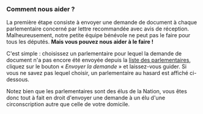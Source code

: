 ### Comment nous aider ?

La première étape consiste à envoyer une demande de document à chaque parlementaire concerné par lettre recommandée avec avis de réception.  Malheureusement, notre petite équipe bénévole ne peut pas le faire pour tous les députés.  **Mais vous pouvez nous aider à le faire !**

C'est simple : choisissez un parlementaire pour lequel la demande de document n'a pas encore été envoyée depuis la [liste des parlementaires](/parlementaires), cliquez sur le bouton « *Envoyer la demande* » et laissez-vous guider.  Si vous ne savez pas lequel choisir, un parlementaire au hasard est affiché ci-dessous.

Notez bien que les parlementaires sont des élus de la Nation, vous êtes donc tout à fait en droit d'envoyer une demande à un élu d'une circonscription autre que celle de votre domicile.
